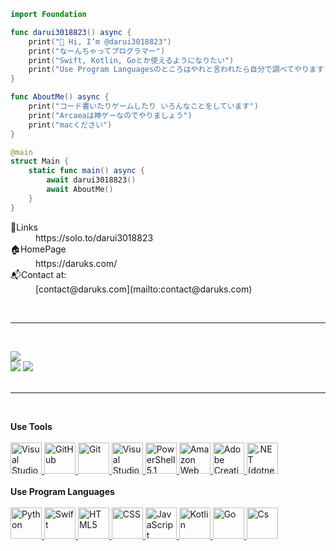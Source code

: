 ```swift
import Foundation

func darui3018823() async {
    print("👋 Hi, I’m @darui3018823")
    print("なーんちゃってプログラマー")
    print("Swift, Kotlin, Goとか使えるようになりたい")
    print("Use Program Languagesのところはやれと言われたら自分で調べてやります(たぶん)")
}

func AboutMe() async {
    print("コード書いたりゲームしたり いろんなことをしています")
    print("Arcaeaは神ゲーなのでやりましょう")
    print("macください")
}

@main
struct Main {
    static func main() async {
        await darui3018823()
        await AboutMe()
    }
}

```

<dl>
  <dt>🔗Links</dt>
  <dd>https://solo.to/darui3018823</dd>
  <dt>🏠HomePage</dt>
  <dd>https://daruks.com/</dd>
  <dt>📬Contact at:</dt>
  <dd>[contact@daruks.com](mailto:contact@daruks.com)</dd>
</dl>
<br>

---
<br>

![](http://github-profile-summary-cards.vercel.app/api/cards/profile-details?username=darui3018823&theme=blue_green)<br>
![](http://github-profile-summary-cards.vercel.app/api/cards/repos-per-language?username=darui3018823&theme=blue_green)
![](http://github-profile-summary-cards.vercel.app/api/cards/most-commit-language?username=darui3018823&theme=blue_green)<br><br>

---
<br>

**Use Tools**<br><br>
<a href="https://code.visualstudio.com/">
  <img src="https://darui3018823.github.io/profilepic/profile/raw/vscode.png" alt="Visual Studio Code" height="50" />
</a>
<a href="https://github.com/">
  <img src="https://darui3018823.github.io/profilepic/profile/raw/github-mark-white.png" alt="GitHub" height="50" />
</a>
<a href="https://git-scm.com/">
  <img src="https://darui3018823.github.io/profilepic/profile/raw/Git-Icon-1788C.png" alt="Git" height="50" />
</a>
<a href="https://visualstudio.microsoft.com/ja/">
  <img src="https://darui3018823.github.io/profilepic/profile/raw/Visual_Studio_Icon_2022.png" alt="Visual Studio 2022" height="50" />
</a>
<a href="https://learn.microsoft.com/ja-jp/powershell/module/microsoft.powershell.core/about/about_windows_powershell_5.1?view=powershell-5.1">
  <img src="https://darui3018823.github.io/profilepic/profile/raw/PowerShell_5.0_icon.png" alt="PowerShell 5.1" height="50" />
</a>
<a href="https://aws.amazon.com/jp/">
  <img src="https://darui3018823.github.io/profilepic/profile/raw/aws.jpg" alt="Amazon Web Services" height="50" />
</a>
<a href="https://www.adobe.com/jp/creativecloud.html">
  <img src="https://darui3018823.github.io/profilepic/profile/raw/AdobeCC.png" alt="Adobe Creative Cloud" height="50" />
</a>
<a href="https://dotnet.microsoft.com/ja-jp/">
  <img src="https://darui3018823.github.io/profilepic/profile/raw/dotnet.png" alt=".NET (dotnet)" height="50" />
</a>
<br>
<br>
**Use Program Languages**<br><br>
<a href="https://www.python.org/">
  <img src="https://darui3018823.github.io/profilepic/profile/raw/python.png" alt="Python" height="50" />
</a>
<a href="https://developer.apple.com/jp/swift/">
  <img src="https://darui3018823.github.io/profilepic/profile/raw/Swift_logo_color.svg" alt="Swift" height="50" />
</a>
<a href="https://developer.mozilla.org/ja-JP/docs/Web/HTML">
  <img src="https://darui3018823.github.io/profilepic/profile/raw/html5.png" alt="HTML5" height="50" />
</a>
<a href="https://developer.mozilla.org/ja-JP/docs/Web/CSS">
  <img src="https://darui3018823.github.io/profilepic/profile/raw/css.png" alt="CSS" height="50" />
</a>
<a href="https://developer.mozilla.org/ja-JP/docs/Web/JavaScript">
  <img src="https://darui3018823.github.io/profilepic/profile/raw/js.png" alt="JavaScript" height="50" />
</a>
<a href="https://kotlinlang.org/">
  <img src="https://darui3018823.github.io/profilepic/profile/raw/Kotlin%20Full%20Color%20Logo%20Mark%20RGB.png" alt="Kotlin" height="50" />
</a>
<a href="https://go.dev/">
  <img src="https://darui3018823.github.io/profilepic/profile/raw/Go-Logo_LightBlue.png" alt="Go" height="50" />
</a>
<a href="https://learn.microsoft.com/ja-jp/dotnet/csharp/">
  <img src="https://darui3018823.github.io/profilepic/profile/raw/CSharp.png" alt="Cs" height="50" />
</a>
